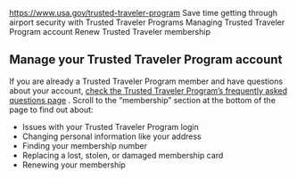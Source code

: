 

https://www.usa.gov/trusted-traveler-program
Save time getting through airport security with Trusted Traveler Programs
Managing Trusted Traveler Program account
Renew Trusted Traveler membership

**Manage your Trusted Traveler Program account**
------------------------------------------------

If you are already a Trusted Traveler Program member and have questions about your account,
[check the Trusted Traveler Program’s frequently asked questions page](https://ttp.dhs.gov/faq?lang=en)
. Scroll to the “membership” section at the bottom of the page to find out about:

* Issues with your Trusted Traveler Program login
* Changing personal information like your address
* Finding your membership number
* Replacing a lost, stolen, or damaged membership card
* Renewing your membership

